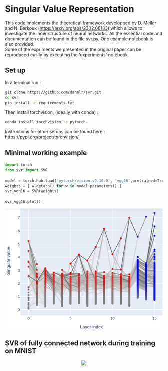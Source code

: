 # Singular Value Representation 

This code implements the theoretical framework developped by D. Meller and N. Berkouk (https://arxiv.org/abs/2302.08183) which allows to investigate the inner structure of neural networks. 
All the essential code and documentation can be found in the file svr.py. One example notebook is also provided.  
Some of the expriments we presented in the original paper can be reproduced easily by executing the 'experiments' notebook. 

## Set up 

In a terminal run : 
```bash
git clone https://github.com/danmlr/svr.git
cd svr 
pip install -r requirements.txt
```
Then install torchvision, (ideally with conda) : 
```bash
conda install torchvision -c pytorch
```
Instructions for other setups can be found here : https://pypi.org/project/torchvision/

## Minimal working example 

```python
import torch
from svr import SVR

model = torch.hub.load('pytorch/vision:v0.10.0', 'vgg16',pretrained=True)
weights = [ w.detach() for w in model.parameters() ]
svr_vgg16 = SVR(weights) 

svr_vgg16.plot()
``` 
![vgg16 svr](https://github.com/danmlr/svr/blob/main/vgg16.png)

## SVR of fully connected network during training on MNIST

<p align="center">
  <img src="https://github.com/danmlr/svr/blob/main/mnist_learning.gif" />
</p>

